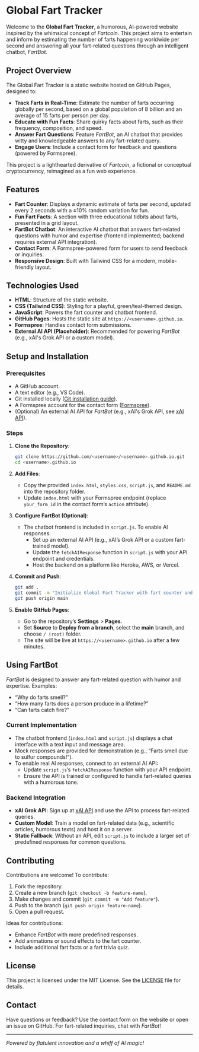 # Global Fart Tracker

Welcome to the **Global Fart Tracker**, a humorous, AI-powered website inspired by the whimsical concept of *Fartcoin*. This project aims to entertain and inform by estimating the number of farts happening worldwide per second and answering all your fart-related questions through an intelligent chatbot, *FartBot*.

## Project Overview

The Global Fart Tracker is a static website hosted on GitHub Pages, designed to:
- **Track Farts in Real-Time**: Estimate the number of farts occurring globally per second, based on a global population of 8 billion and an average of 15 farts per person per day.
- **Educate with Fun Facts**: Share quirky facts about farts, such as their frequency, composition, and speed.
- **Answer Fart Questions**: Feature *FartBot*, an AI chatbot that provides witty and knowledgeable answers to any fart-related query.
- **Engage Users**: Include a contact form for feedback and questions (powered by Formspree).

This project is a lighthearted derivative of *Fartcoin*, a fictional or conceptual cryptocurrency, reimagined as a fun web experience.

## Features

- **Fart Counter**: Displays a dynamic estimate of farts per second, updated every 2 seconds with a ±10% random variation for fun.
- **Fun Fart Facts**: A section with three educational tidbits about farts, presented in a grid layout.
- **FartBot Chatbot**: An interactive AI chatbot that answers fart-related questions with humor and expertise (frontend implemented; backend requires external API integration).
- **Contact Form**: A Formspree-powered form for users to send feedback or inquiries.
- **Responsive Design**: Built with Tailwind CSS for a modern, mobile-friendly layout.

## Technologies Used

- **HTML**: Structure of the static website.
- **CSS (Tailwind CSS)**: Styling for a playful, green/teal-themed design.
- **JavaScript**: Powers the fart counter and chatbot frontend.
- **GitHub Pages**: Hosts the static site at `https://<username>.github.io`.
- **Formspree**: Handles contact form submissions.
- **External AI API (Placeholder)**: Recommended for powering *FartBot* (e.g., xAI's Grok API or a custom model).

## Setup and Installation

### Prerequisites
- A GitHub account.
- A text editor (e.g., VS Code).
- Git installed locally ([Git installation guide](https://git-scm.com/downloads)).
- A Formspree account for the contact form ([Formspree](https://formspree.io/)).
- (Optional) An external AI API for *FartBot* (e.g., xAI's Grok API, see [xAI API](https://x.ai/api)).

### Steps
1. **Clone the Repository**:
   ```bash
   git clone https://github.com/<username>/<username>.github.io.git
   cd <username>.github.io
   ```

2. **Add Files**:
   - Copy the provided `index.html`, `styles.css`, `script.js`, and `README.md` into the repository folder.
   - Update `index.html` with your Formspree endpoint (replace `your_form_id` in the contact form’s `action` attribute).

3. **Configure FartBot (Optional)**:
   - The chatbot frontend is included in `script.js`. To enable AI responses:
     - Set up an external AI API (e.g., xAI’s Grok API or a custom fart-trained model).
     - Update the `fetchAIResponse` function in `script.js` with your API endpoint and credentials.
     - Host the backend on a platform like Heroku, AWS, or Vercel.

4. **Commit and Push**:
   ```bash
   git add .
   git commit -m "Initialize Global Fart Tracker with fart counter and FartBot"
   git push origin main
   ```

5. **Enable GitHub Pages**:
   - Go to the repository’s **Settings** > **Pages**.
   - Set **Source** to **Deploy from a branch**, select the **main** branch, and choose `/ (root)` folder.
   - The site will be live at `https://<username>.github.io` after a few minutes.

## Using FartBot

*FartBot* is designed to answer any fart-related question with humor and expertise. Examples:
- “Why do farts smell?”
- “How many farts does a person produce in a lifetime?”
- “Can farts catch fire?”

### Current Implementation
- The chatbot frontend (`index.html` and `script.js`) displays a chat interface with a text input and message area.
- Mock responses are provided for demonstration (e.g., “Farts smell due to sulfur compounds!”).
- To enable real AI responses, connect to an external AI API:
  - Update `script.js`’s `fetchAIResponse` function with your API endpoint.
  - Ensure the API is trained or configured to handle fart-related queries with a humorous tone.

### Backend Integration
- **xAI Grok API**: Sign up at [xAI API](https://x.ai/api) and use the API to process fart-related queries.
- **Custom Model**: Train a model on fart-related data (e.g., scientific articles, humorous texts) and host it on a server.
- **Static Fallback**: Without an API, edit `script.js` to include a larger set of predefined responses for common questions.

## Contributing

Contributions are welcome! To contribute:
1. Fork the repository.
2. Create a new branch (`git checkout -b feature-name`).
3. Make changes and commit (`git commit -m "Add feature"`).
4. Push to the branch (`git push origin feature-name`).
5. Open a pull request.

Ideas for contributions:
- Enhance *FartBot* with more predefined responses.
- Add animations or sound effects to the fart counter.
- Include additional fart facts or a fart trivia quiz.

## License

This project is licensed under the MIT License. See the [LICENSE](LICENSE) file for details.

## Contact

Have questions or feedback? Use the contact form on the website or open an issue on GitHub. For fart-related inquiries, chat with *FartBot*!

---
*Powered by flatulent innovation and a whiff of AI magic!*